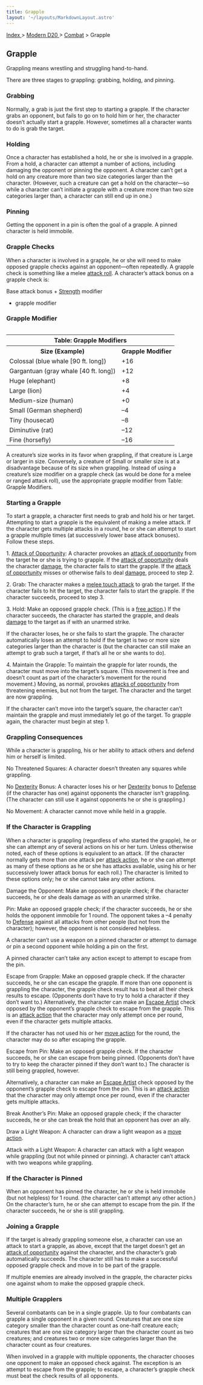 ```yaml
---
title: Grapple
layout: '~/layouts/MarkdownLayout.astro'
---
```


[ Index ](/) > [ Modern D20 ](/modern.d20.srd) > [Combat](/modern.d20.srd/combat) > Grapple

## Grapple

Grappling means wrestling and struggling hand-to-hand.

There are three stages to grappling: grabbing, holding, and pinning.

### Grabbing

Normally, a grab is just the first step to starting a grapple. If the
character grabs an opponent, but fails to go on to hold him or her, the
character doesn’t actually start a grapple. However, sometimes all a character
wants to do is grab the target.

### Holding

Once a character has established a hold, he or she is involved in a grapple.
From a hold, a character can attempt a number of actions, including damaging
the opponent or pinning the opponent. A character can’t get a hold on any
creature more than two size categories larger than the character. (However,
such a creature can get a hold on the character—so while a character can’t
initiate a grapple with a creature more than two size categories larger than,
a character can still end up in one.)

### Pinning

Getting the opponent in a pin is often the goal of a grapple. A pinned
character is held immobile.

### Grapple Checks

When a character is involved in a grapple, he or she will need to make opposed
grapple checks against an opponent—often repeatedly. A grapple check is
something like a melee [attack roll](/modern.d20.srd/combat/attack.roll). A
character’s attack bonus on a grapple check is:

Base attack bonus + [Strength](/modern.d20.srd/basics/ability.scores) modifier
+ grapple modifier

### Grapple Modifier


<table style="float: right"><tr><th colspan="2"> Table: Grapple Modifiers</th></tr> <tr><th> Size (Example)</th><th> Grapple Modifier</th></tr> <tr><td> Colossal (blue whale [90 ft. long])</td><td> +16</td></tr><tr class="shaded"><td> Gargantuan (gray whale [40 ft. long])</td><td> +12</td></tr><tr><td> Huge (elephant)</td><td> +8</td></tr><tr class="shaded"><td> Large (lion)</td><td> +4</td></tr><tr><td> Medium-size (human)</td><td> +0</td></tr><tr class="shaded"><td> Small (German shepherd)</td><td> –4</td></tr><tr><td> Tiny (housecat)</td><td> –8</td></tr><tr class="shaded"><td> Diminutive (rat)</td><td> –12</td></tr><tr><td> Fine (horsefly)</td><td> –16 </td></tr></table>


A creature’s size works in its favor when grappling, if that creature is Large
or larger in size. Conversely, a creature of Small or smaller size is at a
disadvantage because of its size when grappling. Instead of using a creature’s
size modifier on a grapple check (as would be done for a melee or ranged
attack roll), use the appropriate grapple modifier from Table: Grapple
Modifiers.

### Starting a Grapple

To start a grapple, a character first needs to grab and hold his or her
target. Attempting to start a grapple is the equivalent of making a melee
attack. If the character gets multiple attacks in a round, he or she can
attempt to start a grapple multiple times (at successively lower base attack
bonuses). Follow these steps.

1\. [Attack of Opportunity](/modern.d20.srd/combat/attacks.of.opportunity): A
character provokes an [attack of opportunity](/modern.d20.srd/combat/attacks.of.opportunity) from the target he
or she is trying to grapple. If the [attack of opportunity](/modern.d20.srd/combat/attacks.of.opportunity) deals the
character [damage](/modern.d20.srd/combat/damage), the character fails to
start the grapple. If the [attack of opportunity](/modern.d20.srd/combat/attacks.of.opportunity) misses or
otherwise fails to deal [damage](/modern.d20.srd/combat/damage), proceed to
step 2.

2\. Grab: The character makes a [melee touch attack](/modern.d20.srd/combat/attack.actions) to grab the target. If the
character fails to hit the target, the character fails to start the grapple.
If the character succeeds, proceed to step 3.

3\. Hold: Make an opposed grapple check. (This is a [free action](/modern.d20.srd/combat/action.types).) If the character succeeds, the
character has started the grapple, and deals
[damage](/modern.d20.srd/combat/damage) to the target as if with an unarmed
strike.

If the character loses, he or she fails to start the grapple. The character
automatically loses an attempt to hold if the target is two or more size
categories larger than the character is (but the character can still make an
attempt to grab such a target, if that’s all he or she wants to do).

4\. Maintain the Grapple: To maintain the grapple for later rounds, the
character must move into the target’s square. (This movement is free and
doesn’t count as part of the character’s movement for the round movement.)
Moving, as normal, provokes [attacks of opportunity](/modern.d20.srd/combat/attacks.of.opportunity) from threatening
enemies, but not from the target. The character and the target are now
grappling.

If the character can’t move into the target’s square, the character can’t
maintain the grapple and must immediately let go of the target. To grapple
again, the character must begin at step 1.

### Grappling Consequences

While a character is grappling, his or her ability to attack others and defend
him or herself is limited.

No Threatened Squares: A character doesn’t threaten any squares while
grappling.

No [Dexterity](/modern.d20.srd/basics/ability.scores) Bonus: A character loses
his or her [Dexterity](/modern.d20.srd/basics/ability.scores) bonus to
[Defense](/modern.d20.srd/combat/defense) (if the character has one) against
opponents the character isn’t grappling. (The character can still use it
against opponents he or she is grappling.)

No Movement: A character cannot move while held in a grapple.

### If the Character is Grappling

When a character is grappling (regardless of who started the grapple), he or
she can attempt any of several actions on his or her turn. Unless otherwise
noted, each of these options is equivalent to an attack. (If the character
normally gets more than one attack per [attack action](/modern.d20.srd/combat/attack.actions), he or she can attempt as many
of these options as he or she has attacks available, using his or her
successively lower attack bonus for each roll.) The character is limited to
these options only; he or she cannot take any other actions.

Damage the Opponent: Make an opposed grapple check; if the character succeeds,
he or she deals damage as with an un­armed strike.

Pin: Make an opposed grapple check; if the character succeeds, he or she holds
the opponent immobile for 1 round. The opponent takes a –4 penalty to
[Defense](/modern.d20.srd/combat/defense) against all attacks from other
people (but not from the character); however, the opponent is not considered
helpless.

A character can’t use a weapon on a pinned character or attempt to damage or
pin a second opponent while holding a pin on the first.

A pinned character can’t take any action except to attempt to escape from the
pin.

Escape from Grapple: Make an opposed grapple check. If the character succeeds,
he or she can escape the grapple. If more than one opponent is grappling the
character, the grapple check result has to beat all their check results to
escape. (Opponents don’t have to try to hold a character if they don’t want
to.) Alternatively, the character can make an [Escape Artist](/modern.d20.srd/skills/escape.artist) check opposed by the opponent’s
grapple check to escape from the grapple. This is an [attack action](/modern.d20.srd/combat/attack.actions) that the character may only
attempt once per round, even if the character gets multiple attacks.

If the character has not used his or her [move action](/modern.d20.srd/combat/move.actions) for the round, the character may
do so after escaping the grapple.

Escape from Pin: Make an opposed grapple check. If the character succeeds, he
or she can escape from being pinned. (Opponents don’t have to try to keep the
character pinned if they don’t want to.) The character is still being
grappled, however.

Alternatively, a character can make an [Escape Artist](/modern.d20.srd/skills/escape.artist) check opposed by the opponent’s
grapple check to escape from the pin. This is an [attack action](/modern.d20.srd/combat/attack.actions) that the character may only
attempt once per round, even if the character gets multiple attacks.

Break Another’s Pin: Make an opposed grapple check; if the character succeeds,
he or she can break the hold that an opponent has over an ally.

Draw a Light Weapon: A character can draw a light weapon as a [move action](/modern.d20.srd/combat/move.actions).

Attack with a Light Weapon: A character can attack with a light weapon while
grappling (but not while pinned or pinning). A character can’t attack with two
weapons while grappling.

### If the Character is Pinned

When an opponent has pinned the character, he or she is held immobile (but not
helpless) for 1 round. (the character can’t attempt any other action.) On the
character’s turn, he or she can attempt to escape from the pin. If the
character succeeds, he or she is still grappling.

### Joining a Grapple

If the target is already grappling someone else, a character can use an attack
to start a grapple, as above, except that the target doesn’t get an [attack of opportunity](/modern.d20.srd/combat/attacks.of.opportunity) against the
character, and the character’s grab automatically succeeds. The character
still has to make a successful opposed grapple check and move in to be part of
the grapple.

If multiple enemies are already involved in the grapple, the character picks
one against whom to make the opposed grapple check.

### Multiple Grapplers

Several combatants can be in a single grapple. Up to four combatants can
grapple a single opponent in a given round. Creatures that are one size
category smaller than the character count as one-half creature each; creatures
that are one size category larger than the character count as two creatures;
and creatures two or more size categories larger than the character count as
four creatures.

When involved in a grapple with multiple opponents, the character chooses one
opponent to make an opposed check against. The exception is an attempt to
escape from the grapple; to escape, a character’s grapple check must beat the
check results of all opponents.


